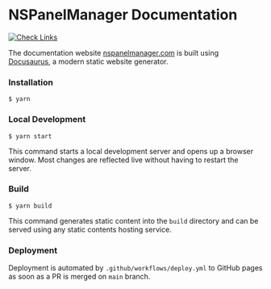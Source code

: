 # NSPanelManager Documentation
[![Check Links](https://github.com/NSPManager/NSPanelManager-docs/actions/workflows/links.yml/badge.svg)](https://github.com/NSPManager/NSPanelManager-docs/actions/workflows/links.yml)

The documentation website [nspanelmanager.com](https://nspanelmanager.com) is built using [Docusaurus](https://docusaurus.io/), a modern static website generator.


### Installation

```
$ yarn
```

### Local Development

```
$ yarn start
```

This command starts a local development server and opens up a browser window. Most changes are reflected live without having to restart the server.

### Build

```
$ yarn build
```

This command generates static content into the `build` directory and can be served using any static contents hosting service.


### Deployment

Deployment is automated by `.github/workflows/deploy.yml` to GitHub pages as soon as a PR is merged 
on `main` branch.

